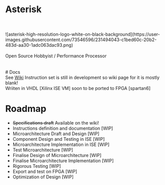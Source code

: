 # Asterisk
<br>
<br>
![asterisk-high-resolution-logo-white-on-black-background](https://user-images.githubusercontent.com/73546596/231494043-c1bed60c-20b2-483d-aa30-1adc063dac93.png)
<br>
<br>
Open Source Hobbyist / Performance Processor
<br>
<br>
<br>
# Docs
<br>
See <a href="github.com/trrsrobotics/Asterisk/wiki">Wiki</a>
Instruction set is still in development so wiki page for it is mostly blank!
<br>
Wriiten in VHDL [Xilinx ISE VM] soon to be ported to FPGA [spartan6]

# Roadmap

* <del>Specifications draft</del> Available on the wiki!
* Instructions definition and documentation [WIP]
* Microarchitecture Draft and Design [WIP]
* Component Design and Testing in ISE [WIP]
* Microarchitecture Implementation in ISE [WIP]
* Test Microarchitecture [WIP]
* Finalise Design of Microarchitecture [WIP]
* Finalise Microarchitecture Implementation [WIP]
* Rigorous Testing [WIP]
* Export and test on FPGA [WIP]
* Optimization of Design [WIP]
